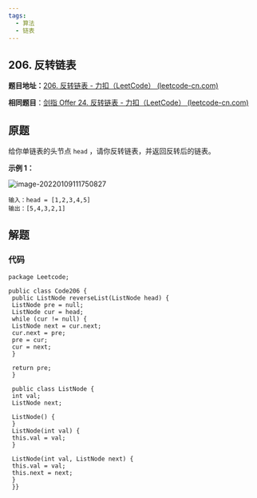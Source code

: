 ```yaml
---
tags:
  - 算法	
  - 链表
---
```


## 206. 反转链表

**题目地址：**[206. 反转链表 - 力扣（LeetCode） (leetcode-cn.com)](https://leetcode-cn.com/problems/reverse-linked-list/)

**相同题目**：[剑指 Offer 24. 反转链表 - 力扣（LeetCode） (leetcode-cn.com)](https://leetcode-cn.com/problems/fan-zhuan-lian-biao-lcof/)

## 原题

给你单链表的头节点 `head` ，请你反转链表，并返回反转后的链表。

**示例 1：**

![image-20220109111750827](https://gitee.com/CNRF/image/raw/master/202201091117866.png)

```
输入：head = [1,2,3,4,5]
输出：[5,4,3,2,1]
```

## 解题

### 代码

```
package Leetcode;  
  
public class Code206 {  
 public ListNode reverseList(ListNode head) {  
 ListNode pre = null;  
 ListNode cur = head;  
 while (cur != null) {  
 ListNode next = cur.next;  
 cur.next = pre;  
 pre = cur;  
 cur = next;  
 }  
  
 return pre;  
 }  
  
 public class ListNode {  
 int val;  
 ListNode next;  
  
 ListNode() {  
 }  
 ListNode(int val) {  
 this.val = val;  
 }  
  
 ListNode(int val, ListNode next) {  
 this.val = val;  
 this.next = next;  
 }  
 }}
```

